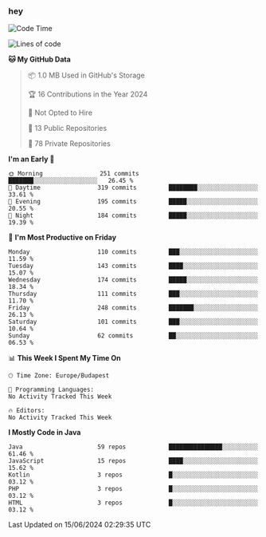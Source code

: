 ### hey

<!--START_SECTION:waka-->
![Code Time](http://img.shields.io/badge/Code%20Time-981%20hrs%2055%20mins-blue)

![Lines of code](https://img.shields.io/badge/From%20Hello%20World%20I%27ve%20Written-1.1%20million%20lines%20of%20code-blue)

**🐱 My GitHub Data** 

> 📦 1.0 MB Used in GitHub's Storage 
 > 
> 🏆 16 Contributions in the Year 2024
 > 
> 🚫 Not Opted to Hire
 > 
> 📜 13 Public Repositories 
 > 
> 🔑 78 Private Repositories 
 > 
**I'm an Early 🐤** 

```text
🌞 Morning                251 commits         ███████░░░░░░░░░░░░░░░░░░   26.45 % 
🌆 Daytime                319 commits         ████████░░░░░░░░░░░░░░░░░   33.61 % 
🌃 Evening                195 commits         █████░░░░░░░░░░░░░░░░░░░░   20.55 % 
🌙 Night                  184 commits         █████░░░░░░░░░░░░░░░░░░░░   19.39 % 
```
📅 **I'm Most Productive on Friday** 

```text
Monday                   110 commits         ███░░░░░░░░░░░░░░░░░░░░░░   11.59 % 
Tuesday                  143 commits         ████░░░░░░░░░░░░░░░░░░░░░   15.07 % 
Wednesday                174 commits         █████░░░░░░░░░░░░░░░░░░░░   18.34 % 
Thursday                 111 commits         ███░░░░░░░░░░░░░░░░░░░░░░   11.70 % 
Friday                   248 commits         ███████░░░░░░░░░░░░░░░░░░   26.13 % 
Saturday                 101 commits         ███░░░░░░░░░░░░░░░░░░░░░░   10.64 % 
Sunday                   62 commits          ██░░░░░░░░░░░░░░░░░░░░░░░   06.53 % 
```


📊 **This Week I Spent My Time On** 

```text
🕑︎ Time Zone: Europe/Budapest

💬 Programming Languages: 
No Activity Tracked This Week

🔥 Editors: 
No Activity Tracked This Week
```

**I Mostly Code in Java** 

```text
Java                     59 repos            ███████████████░░░░░░░░░░   61.46 % 
JavaScript               15 repos            ████░░░░░░░░░░░░░░░░░░░░░   15.62 % 
Kotlin                   3 repos             █░░░░░░░░░░░░░░░░░░░░░░░░   03.12 % 
PHP                      3 repos             █░░░░░░░░░░░░░░░░░░░░░░░░   03.12 % 
HTML                     3 repos             █░░░░░░░░░░░░░░░░░░░░░░░░   03.12 % 
```




 Last Updated on 15/06/2024 02:29:35 UTC
<!--END_SECTION:waka-->
